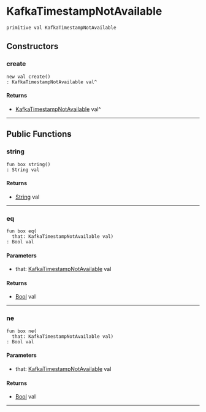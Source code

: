 # KafkaTimestampNotAvailable

```pony
primitive val KafkaTimestampNotAvailable
```

## Constructors

### create

```pony
new val create()
: KafkaTimestampNotAvailable val^
```

#### Returns

* [KafkaTimestampNotAvailable](pony-kafka-KafkaTimestampNotAvailable) val^

---

## Public Functions

### string

```pony
fun box string()
: String val
```

#### Returns

* [String](builtin-String) val

---

### eq

```pony
fun box eq(
  that: KafkaTimestampNotAvailable val)
: Bool val
```
#### Parameters

*   that: [KafkaTimestampNotAvailable](pony-kafka-KafkaTimestampNotAvailable) val

#### Returns

* [Bool](builtin-Bool) val

---

### ne

```pony
fun box ne(
  that: KafkaTimestampNotAvailable val)
: Bool val
```
#### Parameters

*   that: [KafkaTimestampNotAvailable](pony-kafka-KafkaTimestampNotAvailable) val

#### Returns

* [Bool](builtin-Bool) val

---

